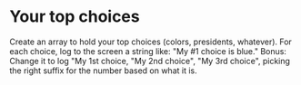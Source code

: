 # Your top choices

Create an array to hold your top choices (colors, presidents, whatever).
For each choice, log to the screen a string like: "My #1 choice is blue."
Bonus: Change it to log "My 1st choice, "My 2nd choice", "My 3rd choice", picking the right suffix for the number based on what it is.
